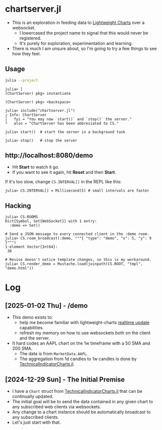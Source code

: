 # chartserver.jl

- This is an exploration in feeding data to [Lightweight Charts](https://www.tradingview.com/lightweight-charts/) over a websocket.
  + I lowercased the project name to signal that this would never be registered.
  + It's purely for exploration, experimentation and learning.
- There is much I am unsure about, so I'm going to try a few things to see how they feel.

## Usage

```bash
julia --project
```

```julia-repl
julia> ]
(ChartServer) pkg> instantiate

(ChartServer) pkg> <backspace>

julia> include("chartserver.jl")
┌ Info: ChartServer
│   fyi = "You may now `start()` and `stop()` the server."
└   also = "ChartServer has been abbreviated to CS."

julia> start()  # start the server in a background task

julia> stop()   # stop the server
```

## http://localhost:8080/demo

- Hit **Start** to watch it go.
- If you want to see it again, hit **Reset** and then **Start**.

If it's too slow, change `CS.INTERVAL[]` in the REPL like this:

```julia-repl
julia> CS.INTERVAL[] = Millisecond(5) # small intervals are faster
```

## Hacking

```julia-repl
julia> CS.ROOMS
Dict{Symbol, Set{WebSocket}} with 1 entry:
  :demo => Set()

# Send a JSON message to every connected client in the :demo room.
julia> CS.room_broadcast(:demo, """{ "type": "demo", "x": 5, "y": 9 }""")
1-element Vector{Int64}:
 38

# Revise doesn't notice template changes, so this is my workaround.
julia> CS.render_demo = Mustache.load(joinpath(CS.ROOT, "tmpl", "demo.html"))
```

# Log

## [2025-01-02 Thu] - /demo
- This demo exists to:
  + help me become familiar with lightweight-charts [realtime update](https://tradingview.github.io/lightweight-charts/tutorials/demos/realtime-updates) capabilities.
  + refresh my memory on how to use websockets both on the client and the server.
- It hard codes an AAPL chart on the 1w timeframe with a 50 SMA and 200 SMA.
  + The data is from `MarketData.AAPL`.
  + The aggregation from 1d candles to 1w candles is done by [TechnicalIndicatorCharts.jl](https://github.com/g-gundam/TechnicalIndicatorCharts.jl).

## [2024-12-29 Sun] - The Initial Premise
- I have a `Chart` struct from [TechnicalIndicatorCharts.jl](https://github.com/g-gundam/TechnicalIndicatorCharts.jl) that can be continually updated.
- The initial goal will be to send the data contained in any given chart to any subscribed web clients via websockets.
- Any change to a chart instance should be automatically broadcast to any subscribed clients.
- Let's just start with that.
